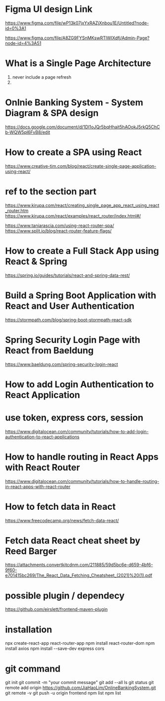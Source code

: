 # Figma UI design Link
https://www.figma.com/file/wP13k07jxYxRAZjXnbou1E/Untitled?node-id=0%3A1

https://www.figma.com/file/A8ZG9FYSnMKswRTlWIXdfj/Admin-Page?node-id=4%3A51

# What is a Single Page Architecture
1. never include a page refresh
2. 

# Onlnie Banking System - System Diagram & SPA design
https://docs.google.com/document/d/1Dl1oJQr5bqHhait5hAOokJ5rkQ5ChCb-WQW5pl6FvB8/edit

# How to create a SPA using React
https://www.creative-tim.com/blog/react/create-single-page-application-using-react/

# ref to the section part
https://www.kirupa.com/react/creating_single_page_app_react_using_react_router.htm
https://www.kirupa.com/react/examples/react_router/index.html#/

https://www.taniarascia.com/using-react-router-spa/
https://www.split.io/blog/react-router-feature-flags/

# How to create a Full Stack App using React & Spring 
https://spring.io/guides/tutorials/react-and-spring-data-rest/

# Build a Spring Boot Application with React and User Authentication
https://stormpath.com/blog/spring-boot-stormpath-react-sdk

# Spring Security Login Page with React from Baeldung
https://www.baeldung.com/spring-security-login-react

# How to add Login Authentication to React Application
# use token, express cors, session
https://www.digitalocean.com/community/tutorials/how-to-add-login-authentication-to-react-applications

# How to handle routing in React Apps with React Router
https://www.digitalocean.com/community/tutorials/how-to-handle-routing-in-react-apps-with-react-router

# How to fetch data in React
https://www.freecodecamp.org/news/fetch-data-react/

# Fetch data React cheat sheet by Reed Barger
https://attachments.convertkitcdnm.com/211885/59d5bc6e-d659-4bf6-9f60-e701415bc269/The_React_Data_Fetching_Cheatsheet_(2021)%20(1).pdf

# possible plugin / dependecy
https://github.com/eirslett/frontend-maven-plugin

# installation
npx create-react-app react-router-app
npm install react-router-dom
npm install axios
npm install --save-dev express cors

# git command
git init
git commit -m "your commit message"
git add --all
ls
git status
git remote add origin https://github.com/JiaHaoLim/OnlineBankingSystem.git
git remote -v
git push -u origin frontend
npm list
npm list <package>